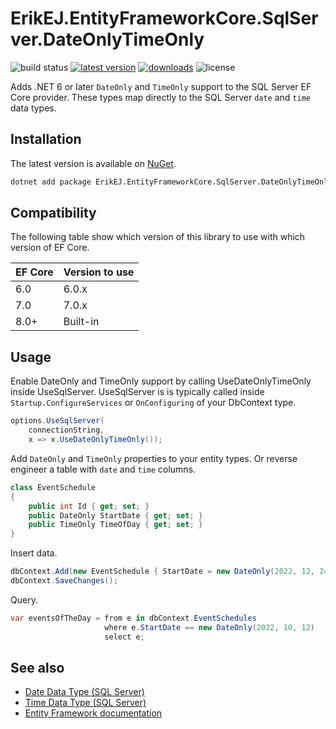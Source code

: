 ErikEJ.EntityFrameworkCore.SqlServer.DateOnlyTimeOnly
========================================

![build status](https://img.shields.io/github/actions/workflow/status/ErikEJ/EFCore.SqlServer.DateOnlyTimeOnly/dotnet.yml?main) [![latest version](https://img.shields.io/nuget/v/ErikEJ.EntityFrameworkCore.SqlServer.DateOnlyTimeOnly)](https://www.nuget.org/packages/ErikEJ.EntityFrameworkCore.SqlServer.DateOnlyTimeOnly) [![downloads](https://img.shields.io/nuget/dt/ErikEJ.EntityFrameworkCore.SqlServer.DateOnlyTimeOnly)](https://www.nuget.org/packages/ErikEJ.EntityFrameworkCore.SqlServer.DateOnlyTimeOnly) ![license](https://img.shields.io/github/license/ErikEJ/EFCore.SqlServer.DateOnlyTimeOnly)

Adds .NET 6 or later `DateOnly` and `TimeOnly` support to the SQL Server EF Core provider. These types map directly to the SQL Server `date` and `time` data types.

Installation
------------

The latest version is available on [NuGet](https://www.nuget.org/packages/ErikEJ.EntityFrameworkCore.SqlServer.DateOnlyTimeOnly).

```sh
dotnet add package ErikEJ.EntityFrameworkCore.SqlServer.DateOnlyTimeOnly
```

Compatibility
-------------

The following table show which version of this library to use with which version of EF Core.

| EF Core | Version to use  |
|-|-|
| 6.0     | 6.0.x           |
| 7.0     | 7.0.x           |
| 8.0+    | Built-in        |

Usage
-----

Enable DateOnly and TimeOnly support by calling UseDateOnlyTimeOnly inside UseSqlServer. UseSqlServer is is typically called inside `Startup.ConfigureServices` or `OnConfiguring` of your DbContext type.

```cs
options.UseSqlServer(
    connectionString,
    x => x.UseDateOnlyTimeOnly());
```

Add `DateOnly` and `TimeOnly` properties to your entity types. Or reverse engineer a table with `date` and `time` columns.

```cs
class EventSchedule
{
    public int Id { get; set; }
    public DateOnly StartDate { get; set; }
    public TimeOnly TimeOfDay { get; set; }
}
```

Insert data.

```cs
dbContext.Add(new EventSchedule { StartDate = new DateOnly(2022, 12, 24), TimeOfDay = new TimeOnly(12, 00) });
dbContext.SaveChanges();
```

Query.

```cs
var eventsOfTheDay = from e in dbContext.EventSchedules
                     where e.StartDate == new DateOnly(2022, 10, 12)
                     select e;
```

See also
--------

* [Date Data Type (SQL Server)](https://learn.microsoft.com/sql/t-sql/data-types/date-transact-sql)
* [Time Data Type (SQL Server)](https://learn.microsoft.com/sql/t-sql/data-types/time-transact-sql)
* [Entity Framework documentation](https://learn.microsoft.com/ef/)
